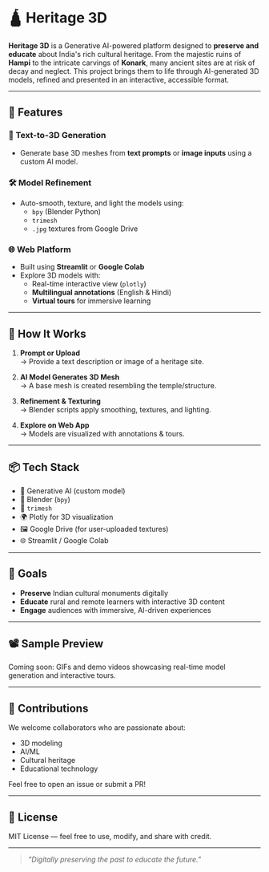 # 🛕 Heritage 3D

**Heritage 3D** is a Generative AI-powered platform designed to **preserve and educate** about India's rich cultural heritage. From the majestic ruins of **Hampi** to the intricate carvings of **Konark**, many ancient sites are at risk of decay and neglect. This project brings them to life through AI-generated 3D models, refined and presented in an interactive, accessible format.

---

## 🌟 Features

### 🎨 Text-to-3D Generation
- Generate base 3D meshes from **text prompts** or **image inputs** using a custom AI model.

### 🛠️ Model Refinement
- Auto-smooth, texture, and light the models using:
  - `bpy` (Blender Python)
  - `trimesh`
  - `.jpg` textures from Google Drive

### 🌐 Web Platform
- Built using **Streamlit** or **Google Colab**
- Explore 3D models with:
  - Real-time interactive view (`plotly`)
  - **Multilingual annotations** (English & Hindi)
  - **Virtual tours** for immersive learning

---

## 🚀 How It Works

1. **Prompt or Upload**  
   → Provide a text description or image of a heritage site.

2. **AI Model Generates 3D Mesh**  
   → A base mesh is created resembling the temple/structure.

3. **Refinement & Texturing**  
   → Blender scripts apply smoothing, textures, and lighting.

4. **Explore on Web App**  
   → Models are visualized with annotations & tours.

---

## 📦 Tech Stack

- 🤖 Generative AI (custom model)
- 🧊 Blender (`bpy`)
- 🧱 `trimesh`
- 🌍 Plotly for 3D visualization
- 🖼️ Google Drive (for user-uploaded textures)
- 🌐 Streamlit / Google Colab

---

## 🎯 Goals

- **Preserve** Indian cultural monuments digitally
- **Educate** rural and remote learners with interactive 3D content
- **Engage** audiences with immersive, AI-driven experiences

---

## 📽️ Sample Preview

Coming soon: GIFs and demo videos showcasing real-time model generation and interactive tours.

---

## 🤝 Contributions

We welcome collaborators who are passionate about:
- 3D modeling
- AI/ML
- Cultural heritage
- Educational technology

Feel free to open an issue or submit a PR!

---

## 📜 License

MIT License — feel free to use, modify, and share with credit.

---

> *"Digitally preserving the past to educate the future."*

